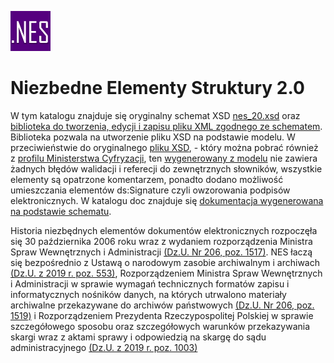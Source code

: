 ![Image](images/nes_logo.jpg) 

# Niezbedne Elementy Struktury 2.0

W tym katalogu znajduje się oryginalny schemat XSD [nes_20.xsd](nes_20.xsd) oraz [biblioteka do tworzenia, edycji i zapisu pliku XML zgodnego ze schematem](Abc.Nes). Biblioteka pozwala na utworzenie pliku XSD na podstawie modelu. W przeciwieństwie do oryginalnego [pliku XSD](nes_20.xsd), - który można pobrać również z [profilu Ministerstwa Cyfryzacji](https://github.com/Ministerstwo-Cyfryzacji/ezd-analizy-it), ten [wygenerowany z modelu](nes_20_generated.xsd) nie zawiera żadnych błędów walidacji i referecji do zewnętrznych słowników, wszystkie elementy są opatrzone komentarzem, ponadto dodano możliwość umieszczania elementów ds:Signature czyli owzorowania podpisów elektronicznych. W katalogu doc znajduje się [dokumentacja wygenerowana na podstawie schematu](doc).

Historia niezbędnych elementów dokumentów elektronicznych rozpoczęła się 30 października 2006 roku wraz z wydaniem rozporządzenia Ministra Spraw Wewnętrznych i Administracji [(Dz.U. Nr 206, poz. 1517)](https://eli.gov.pl/eli/DU/2006/1517/ogl). NES łaczą się bezpośrednio z Ustawą o narodowym zasobie archiwalnym i archiwach  [(Dz.U. z 2019 r. poz. 553)](https://eli.gov.pl/eli/DU/1983/173/ogl), Rozporządzeniem Ministra Spraw Wewnętrznych i Administracji w sprawie wymagań technicznych formatów zapisu i informatycznych nośników danych, na których utrwalono materiały archiwalne przekazywane do archiwów państwowych  [(Dz.U. Nr 206, poz. 1519)](https://eli.gov.pl/eli/DU/2006/1519/ogl) i Rozporządzeniem Prezydenta Rzeczypospolitej Polskiej w sprawie szczegółowego sposobu oraz szczegółowych warunków przekazywania skargi wraz z aktami sprawy i odpowiedzią na skargę do sądu administracyjnego  [(Dz.U. z 2019 r. poz. 1003)](https://eli.gov.pl/eli/DU/2019/1003/ogl)